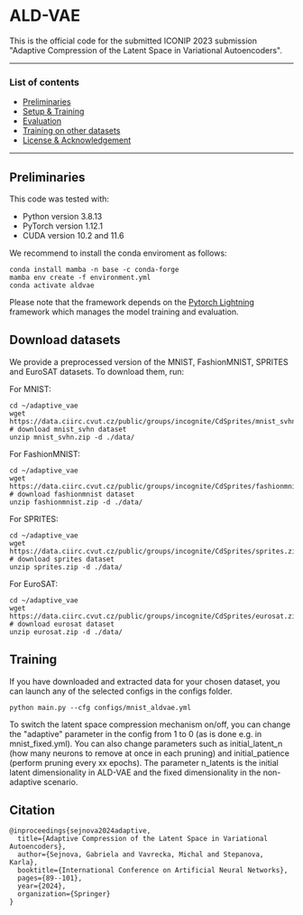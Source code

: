 # ALD-VAE

This is the official code for the submitted ICONIP 2023 submission "Adaptive Compression of the Latent Space in Variational Autoencoders".

---
### **List of contents**

* [Preliminaries](#preliminaries) <br>
* [Setup & Training](#setup-and-training) <br>
* [Evaluation](#evaluation)<br>
* [Training on other datasets](#training-on-other-datasets) <br>
* [License & Acknowledgement](#license)<br>
---
## Preliminaries

This code was tested with:

- Python version 3.8.13
- PyTorch version 1.12.1
- CUDA version 10.2 and 11.6

We recommend to install the conda enviroment as follows:

```
conda install mamba -n base -c conda-forge
mamba env create -f environment.yml
conda activate aldvae                 
```

Please note that the framework depends on the [Pytorch Lightning](https://www.pytorchlightning.ai/) framework which manages the model training and evaluation. 


## Download datasets

We provide a preprocessed version of the MNIST, FashionMNIST, SPRITES and EuroSAT datasets. To download them, run:

For MNIST:

```
cd ~/adaptive_vae
wget https://data.ciirc.cvut.cz/public/groups/incognite/CdSprites/mnist_svhn.zip   # download mnist_svhn dataset
unzip mnist_svhn.zip -d ./data/
```

For FashionMNIST:

```
cd ~/adaptive_vae
wget https://data.ciirc.cvut.cz/public/groups/incognite/CdSprites/fashionmnist.zip   # download fashionmnist dataset
unzip fashionmnist.zip -d ./data/
```

For SPRITES:

```
cd ~/adaptive_vae
wget https://data.ciirc.cvut.cz/public/groups/incognite/CdSprites/sprites.zip   # download sprites dataset
unzip sprites.zip -d ./data/
```

For EuroSAT:

```
cd ~/adaptive_vae
wget https://data.ciirc.cvut.cz/public/groups/incognite/CdSprites/eurosat.zip   # download eurosat dataset
unzip eurosat.zip -d ./data/
```


## Training
If you have downloaded and extracted data for your chosen dataset, you can launch any of the selected configs in the configs folder. 


```
python main.py --cfg configs/mnist_aldvae.yml
```

To switch the latent space compression mechanism on/off, you can change the "adaptive" parameter in the config from 1 to 0 (as is done e.g. in mnist_fixed.yml). You can also change parameters such as initial_latent_n (how many neurons to remove at once in each pruning) and initial_patience (perform pruning every xx epochs). The parameter n_latents is the initial latent dimensionality in ALD-VAE and the fixed dimensionality in the non-adaptive scenario.


## Citation

```
@inproceedings{sejnova2024adaptive,
  title={Adaptive Compression of the Latent Space in Variational Autoencoders},
  author={Sejnova, Gabriela and Vavrecka, Michal and Stepanova, Karla},
  booktitle={International Conference on Artificial Neural Networks},
  pages={89--101},
  year={2024},
  organization={Springer}
}
```

